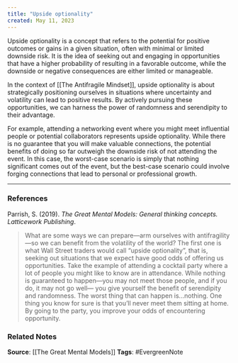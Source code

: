 ```yaml
---
title: "Upside optionality"
created: May 11, 2023
---
```


Upside optionality is a concept that refers to the potential for positive outcomes or gains in a given situation, often with minimal or limited downside risk. It is the idea of seeking out and engaging in opportunities that have a higher probability of resulting in a favorable outcome, while the downside or negative consequences are either limited or manageable.

In the context of [[The Antifragile Mindset]], upside optionality is about strategically positioning ourselves in situations where uncertainty and volatility can lead to positive results. By actively pursuing these opportunities, we can harness the power of randomness and serendipity to their advantage.

For example, attending a networking event where you might meet influential people or potential collaborators represents upside optionality. While there is no guarantee that you will make valuable connections, the potential benefits of doing so far outweigh the downside risk of not attending the event. In this case, the worst-case scenario is simply that nothing significant comes out of the event, but the best-case scenario could involve forging connections that lead to personal or professional growth.

---
### References

Parrish, S. (2019). _The Great Mental Models: General thinking concepts. Latticework Publishing_.

>  What are some ways we can prepare—arm ourselves with antifragility—so we can benefit from the volatility of the world? The first one is what Wall Street traders would call “upside optionality”, that is, seeking out situations that we expect have good odds of offering us opportunities. Take the example of attending a cocktail party where a lot of people you might like to know are in attendance. While nothing is guaranteed to happen—you may not meet those people, and if you do, it may not go well— you give yourself the benefit of serendipity and randomness. The worst thing that can happen is...nothing. One thing you know for sure is that you’ll never meet them sitting at home. By going to the party, you improve your odds of encountering opportunity.

### Related Notes
**Source**: [[The Great Mental Models]]
**Tags**: #EvergreenNote